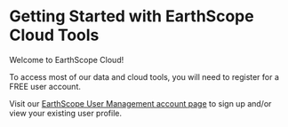 # Getting Started with EarthScope Cloud Tools

Welcome to EarthScope Cloud! 

To access most of our data and cloud tools, you will need to register for a FREE user account. 

Visit our [EarthScope User Management account page](https://www.earthscope.org/data/authentication/) to sign up and/or view your existing user profile.